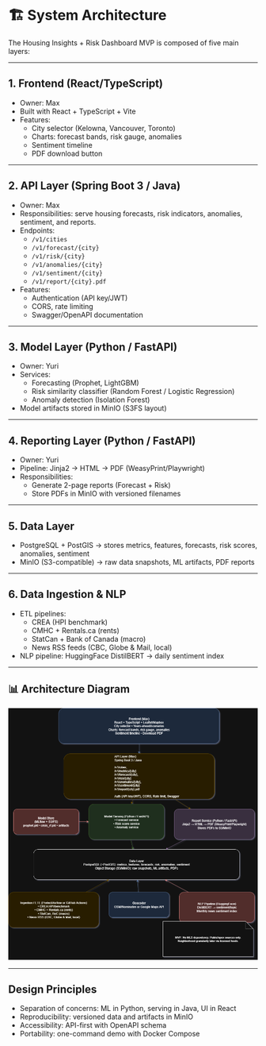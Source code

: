 # 🏗 System Architecture

The Housing Insights + Risk Dashboard MVP is composed of five main layers:

---

## 1. Frontend (React/TypeScript)

- Owner: Max
- Built with React + TypeScript + Vite
- Features:
  - City selector (Kelowna, Vancouver, Toronto)
  - Charts: forecast bands, risk gauge, anomalies
  - Sentiment timeline
  - PDF download button

---

## 2. API Layer (Spring Boot 3 / Java)

- Owner: Max
- Responsibilities: serve housing forecasts, risk indicators, anomalies, sentiment, and reports.
- Endpoints:
  - `/v1/cities`
  - `/v1/forecast/{city}`
  - `/v1/risk/{city}`
  - `/v1/anomalies/{city}`
  - `/v1/sentiment/{city}`
  - `/v1/report/{city}.pdf`
- Features:
  - Authentication (API key/JWT)
  - CORS, rate limiting
  - Swagger/OpenAPI documentation

---

## 3. Model Layer (Python / FastAPI)

- Owner: Yuri
- Services:
  - Forecasting (Prophet, LightGBM)
  - Risk similarity classifier (Random Forest / Logistic Regression)
  - Anomaly detection (Isolation Forest)
- Model artifacts stored in MinIO (S3FS layout)

---

## 4. Reporting Layer (Python / FastAPI)

- Owner: Yuri
- Pipeline: Jinja2 → HTML → PDF (WeasyPrint/Playwright)
- Responsibilities:
  - Generate 2-page reports (Forecast + Risk)
  - Store PDFs in MinIO with versioned filenames

---

## 5. Data Layer

- PostgreSQL + PostGIS → stores metrics, features, forecasts, risk scores, anomalies, sentiment
- MinIO (S3-compatible) → raw data snapshots, ML artifacts, PDF reports

---

## 6. Data Ingestion & NLP

- ETL pipelines:
  - CREA (HPI benchmark)
  - CMHC + Rentals.ca (rents)
  - StatCan + Bank of Canada (macro)
  - News RSS feeds (CBC, Globe & Mail, local)
- NLP pipeline: HuggingFace DistilBERT → daily sentiment index

---

## 📊 Architecture Diagram

![System Architecture](../docs/img/architecture-diagram.png)

---

## Design Principles

- Separation of concerns: ML in Python, serving in Java, UI in React
- Reproducibility: versioned data and artifacts in MinIO
- Accessibility: API-first with OpenAPI schema
- Portability: one-command demo with Docker Compose
